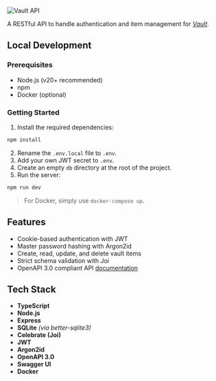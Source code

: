 ![Vault API](https://mexhjsdibsoshbepazwt.supabase.co/storage/v1/object/public/portfolio25//vault-api.png)

A RESTful API to handle authentication and item management for _[Vault](https://github.com/jamesomichael/vault)_.

## **Local Development**

### **Prerequisites**

-   Node.js (v20+ recommended)
-   npm
-   Docker (optional)

### **Getting Started**

1. Install the required dependencies:

```bash
npm install
```

2. Rename the `.env.local` file to `.env`.
3. Add your own JWT secret to `.env`.
4. Create an empty `db` directory at the root of the project.
5. Run the server:

```bash
npm run dev
```

> For Docker, simply use `docker-compose up`.

## **Features**

-   Cookie-based authentication with JWT
-   Master password hashing with Argon2id
-   Create, read, update, and delete vault items
-   Strict schema validation with Joi
-   OpenAPI 3.0 compliant API [documentation](https://jamesomichael.github.io/vault-api/)

## **Tech Stack**

-   **TypeScript**
-   **Node.js**
-   **Express**
-   **SQLite** _(via better-sqlite3)_
-   **Celebrate (Joi)**
-   **JWT**
-   **Argon2id**
-   **OpenAPI 3.0**
-   **Swagger UI**
-   **Docker**
